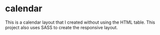 # calendar
This is a calendar layout that I created without using the HTML table. This project also uses SASS to create the responsive layout.
